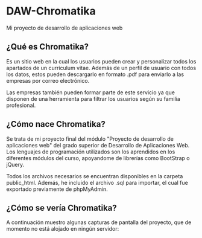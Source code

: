 # DAW-Chromatika
Mi proyecto de desarrollo de aplicaciones web

## ¿Qué es Chromatika?
Es un sitio web en la cual los usuarios pueden crear y personalizar todos los apartados de un currículum vitae. Además de un perfil de usuario con todos los datos, estos pueden descargarlo en formato .pdf para enviarlo a las empresas por correo electrónico.

Las empresas también pueden formar parte de este servicio ya que disponen de una herramienta para filtrar los usuarios según su familia profesional.

## ¿Cómo nace Chromatika?
Se trata de mi proyecto final del módulo "Proyecto de desarrollo de aplicaciones web" del grado superior de Desarrollo de Aplicaciones Web. Los lenguajes de programación utilizados son los aprendidos en los diferentes módulos del curso, apoyandome de librerías como BootStrap o jQuery.

Todos los archivos necesarios se encuentran disponibles en la carpeta public_html. Además, he incluido el archivo .sql para importar, el cual fue exportado previamente de phpMyAdmin.

## ¿Cómo se vería Chromatika?
A continuación muestro algunas capturas de pantalla del proyecto, que de momento no está alojado en ningún servidor:
